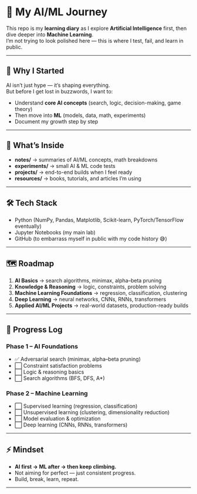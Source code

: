 # 🧠 My AI/ML Journey  

This repo is my **learning diary** as I explore **Artificial Intelligence** first, then dive deeper into **Machine Learning**.  
I’m not trying to look polished here — this is where I test, fail, and learn in public.  

---

## 🌱 Why I Started  
AI isn’t just hype — it’s shaping everything.  
But before I get lost in buzzwords, I want to:  
- Understand **core AI concepts** (search, logic, decision-making, game theory)  
- Then move into **ML** (models, data, math, experiments)  
- Document my growth step by step  

---

## 📂 What’s Inside  
- **notes/** → summaries of AI/ML concepts, math breakdowns  
- **experiments/** → small AI & ML code tests  
- **projects/** → end-to-end builds when I feel ready  
- **resources/** → books, tutorials, and articles I’m using  

---

## 🛠️ Tech Stack  
- Python (NumPy, Pandas, Matplotlib, Scikit-learn, PyTorch/TensorFlow eventually)  
- Jupyter Notebooks (my main lab)  
- GitHub (to embarrass myself in public with my code history 😅)  

---

## 🗺️ Roadmap  

1. **AI Basics** → search algorithms, minimax, alpha–beta pruning  
2. **Knowledge & Reasoning** → logic, constraints, problem solving  
3. **Machine Learning Foundations** → regression, classification, clustering  
4. **Deep Learning** → neural networks, CNNs, RNNs, transformers  
5. **Applied AI/ML Projects** → real-world datasets, production-ready builds  

---

## 📓 Progress Log  

### Phase 1 – AI Foundations  
- ✅ Adversarial search (minimax, alpha–beta pruning)  
- ⬜ Constraint satisfaction problems  
- ⬜ Logic & reasoning basics  
- ⬜ Search algorithms (BFS, DFS, A*)  

### Phase 2 – Machine Learning  
- ⬜ Supervised learning (regression, classification)  
- ⬜ Unsupervised learning (clustering, dimensionality reduction)  
- ⬜ Model evaluation & optimization  
- ⬜ Deep learning (CNNs, RNNs, transformers)  

---

## ⚡ Mindset  
- **AI first → ML after → then keep climbing.**  
- Not aiming for perfect — just consistent progress.  
- Build, break, learn, repeat.  

---

